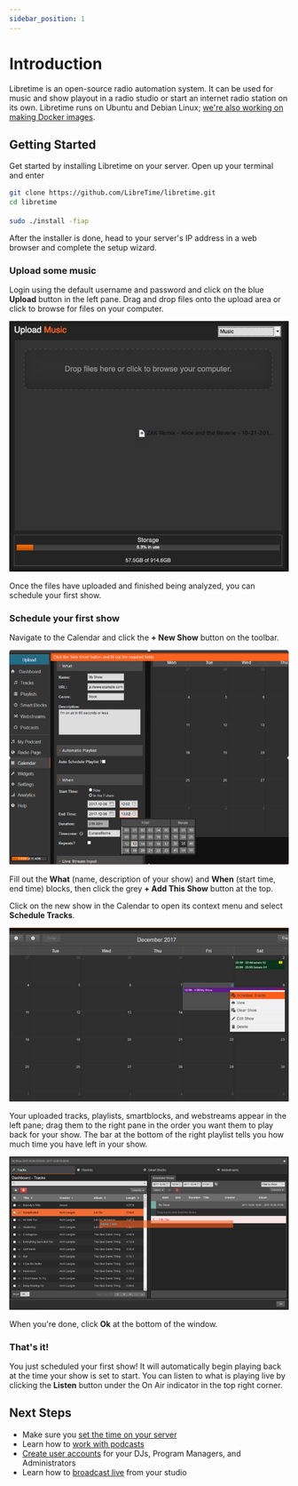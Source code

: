 ```yaml
---
sidebar_position: 1
---
```


# Introduction

Libretime is an open-source radio automation system. It can be used for music and show playout in a radio studio or start an internet radio station on its own. Libretime runs on Ubuntu and Debian Linux; [we're also working on making Docker images](https://github.com/LibreTime/libretime/issues/949).

## Getting Started

Get started by installing Libretime on your server. Open up your terminal and enter

```bash
git clone https://github.com/LibreTime/libretime.git
cd libretime

sudo ./install -fiap
```

After the installer is done, head to your server's IP address in a web browser and complete the setup wizard.

### Upload some music

Login using the default username and password and click on the blue **Upload** button in the left pane. Drag and drop files onto the upload area or click to browse for files on your computer.

![](./guides/scheduling-shows-select_files.png)

Once the files have uploaded and finished being analyzed, you can schedule your first show.

### Schedule your first show

Navigate to the Calendar and click the **+ New Show** button on the toolbar.

![](./guides/scheduling-shows-screenshot560-show_when.png)

Fill out the **What** (name, description of your show) and **When** (start time, end time) blocks, then click the grey **+ Add This Show** button at the top.

Click on the new show in the Calendar to open its context menu and select **Schedule Tracks**.

![](./guides/scheduling-shows-screenshot561-add_show_content.png)

Your uploaded tracks, playlists, smartblocks, and webstreams appear in the left pane; drag them to the right pane in the order you want them to play back for your show. The bar at the bottom of the right playlist tells you how much time you have left in your show.

![](./guides/scheduling-shows-screenshot562-drag_show_content.png)

When you're done, click **Ok** at the bottom of the window.

### That's it!

You just scheduled your first show! It will automatically begin playing back at the time your show is set to start. You can listen to what is playing live by clicking the **Listen** button under the On Air indicator in the top right corner.

## Next Steps

- Make sure you [set the time on your server](/docs/getting-started/set-server-time)
- Learn how to [work with podcasts](/docs/guides/podcasts)
- [Create user accounts](/docs/guides/users) for your DJs, Program Managers, and Administrators
- Learn how to [broadcast live](/docs/guides/live-broadcast) from your studio
